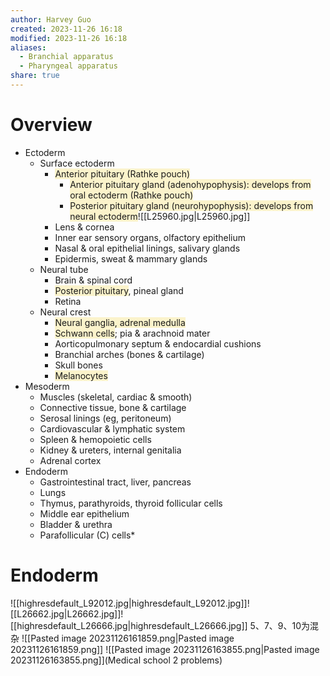 ```yaml
---
author: Harvey Guo
created: 2023-11-26 16:18
modified: 2023-11-26 16:18
aliases:
  - Branchial apparatus
  - Pharyngeal apparatus
share: true
---
```

# Overview
- Ectoderm
	- Surface ectoderm
		- <span style="background:rgba(240, 200, 0, 0.2)">Anterior pituitary (Rathke pouch)</span>
			- <span style="background:rgba(240, 200, 0, 0.2)">Anterior pituitary gland (adenohypophysis): develops from oral ectoderm (Rathke pouch)</span>
			- <span style="background:rgba(240, 200, 0, 0.2)">Posterior pituitary gland (neurohypophysis): develops from neural ectoderm</span>![[L25960.jpg|L25960.jpg]]
		- Lens & cornea
		- Inner ear sensory organs, olfactory epithelium
		- Nasal & oral epithelial linings, salivary glands
		- Epidermis, sweat & mammary glands
	- Neural tube
		- Brain & spinal cord
		- <span style="background:rgba(240, 200, 0, 0.2)">Posterior pituitary</span>, pineal gland
		- Retina
	- Neural crest
		- <span style="background:rgba(240, 200, 0, 0.2)">Neural ganglia, adrenal medulla</span>
		- <span style="background:rgba(240, 200, 0, 0.2)">Schwann cells</span>; pia & arachnoid mater
		- Aorticopulmonary septum & endocardial cushions
		- Branchial arches (bones & cartilage)
		- Skull bones
		- <span style="background:rgba(240, 200, 0, 0.2)">Melanocytes</span>
- Mesoderm
	- Muscles (skeletal, cardiac & smooth)
	- Connective tissue, bone & cartilage
	- Serosal linings (eg, peritoneum)
	- Cardiovascular & lymphatic system
	- Spleen & hemopoietic cells
	- Kidney & ureters, internal genitalia
	- Adrenal cortex
- Endoderm
	- Gastrointestinal tract, liver, pancreas
	- Lungs
	- Thymus, parathyroids, thyroid follicular cells
	- Middle ear epithelium
	- Bladder & urethra
	- Parafollicular (C) cells*
# Endoderm
![[highresdefault_L92012.jpg|highresdefault_L92012.jpg]]![[L26662.jpg|L26662.jpg]]![[highresdefault_L26666.jpg|highresdefault_L26666.jpg]]
5、7、9、10为混杂
![[Pasted image 20231126161859.png|Pasted image 20231126161859.png]]
![[Pasted image 20231126163855.png|Pasted image 20231126163855.png]](Medical school 2 problems)
